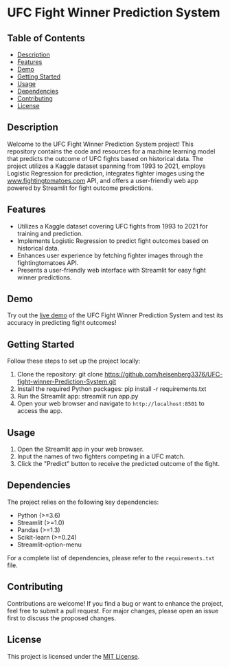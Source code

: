 # UFC Fight Winner Prediction System

## Table of Contents
- [Description](#description)
- [Features](#features)
- [Demo](#demo)
- [Getting Started](#getting-started)
- [Usage](#usage)
- [Dependencies](#dependencies)
- [Contributing](#contributing)
- [License](#license)

## Description
Welcome to the UFC Fight Winner Prediction System project! This repository contains the code and resources for a machine learning model that predicts the outcome of UFC fights based on historical data. The project utilizes a Kaggle dataset spanning from 1993 to 2021, employs Logistic Regression for prediction, integrates fighter images using the www.fightingtomatoes.com API, and offers a user-friendly web app powered by Streamlit for fight outcome predictions.

## Features
- Utilizes a Kaggle dataset covering UFC fights from 1993 to 2021 for training and prediction.
- Implements Logistic Regression to predict fight outcomes based on historical data.
- Enhances user experience by fetching fighter images through the fightingtomatoes API.
- Presents a user-friendly web interface with Streamlit for easy fight winner predictions.

## Demo
Try out the [live demo](https://ufc-winner-prediction-system.streamlit.app) of the UFC Fight Winner Prediction System and test its accuracy in predicting fight outcomes!

## Getting Started
Follow these steps to set up the project locally:

1. Clone the repository:
   git clone https://github.com/heisenberg3376/UFC-fight-winner-Prediction-System.git
3. Install the required Python packages:
   pip install -r requirements.txt
3. Run the Streamlit app:
   streamlit run app.py
4. Open your web browser and navigate to `http://localhost:8501` to access the app.

## Usage
1. Open the Streamlit app in your web browser.
2. Input the names of two fighters competing in a UFC match.
3. Click the "Predict" button to receive the predicted outcome of the fight.

## Dependencies
The project relies on the following key dependencies:
- Python (>=3.6)
- Streamlit (>=1.0)
- Pandas (>=1.3)
- Scikit-learn (>=0.24)
- Streamlit-option-menu

For a complete list of dependencies, please refer to the `requirements.txt` file.

## Contributing
Contributions are welcome! If you find a bug or want to enhance the project, feel free to submit a pull request. For major changes, please open an issue first to discuss the proposed changes.

## License
This project is licensed under the [MIT License](LICENSE).





